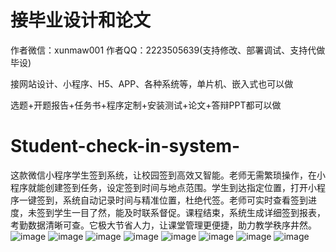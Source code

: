 # 接毕业设计和论文
作者微信：xunmaw001  作者QQ：2223505639(支持修改、部署调试、支持代做毕设)

接网站设计、小程序、H5、APP、各种系统等，单片机、嵌入式也可以做

选题+开题报告+任务书+程序定制+安装测试+论文+答辩PPT都可以做
# Student-check-in-system-
这款微信小程序学生签到系统，让校园签到高效又智能。老师无需繁琐操作，在小程序就能创建签到任务，设定签到时间与地点范围。学生到达指定位置，打开小程序一键签到，系统自动记录时间与精准位置，杜绝代签。老师可实时查看签到进度，未签到学生一目了然，能及时联系督促。课程结束，系统生成详细签到报表，考勤数据清晰可查。它极大节省人力，让课堂管理更便捷，助力教学秩序井然。 
![image](https://github.com/user-attachments/assets/501d2f2b-86cd-490a-98a8-38790762700f)
![image](https://github.com/user-attachments/assets/37997914-586b-485e-808c-46b20e272db6)
![image](https://github.com/user-attachments/assets/9c1562b5-0b0f-46d5-8740-64aa2c4afea7)
![image](https://github.com/user-attachments/assets/086444aa-2b6c-42d0-9065-2ad1da8314c4)
![image](https://github.com/user-attachments/assets/8b9afe02-41b9-4e2a-8296-229af4eff8b9)
![image](https://github.com/user-attachments/assets/f0c3a614-40c5-44f4-9589-2568845774e6)
![image](https://github.com/user-attachments/assets/87e8c974-2a35-4a10-8349-361fe990550e)
![image](https://github.com/user-attachments/assets/38a7dd15-c743-45b8-8500-2aaf5c6c3865)
